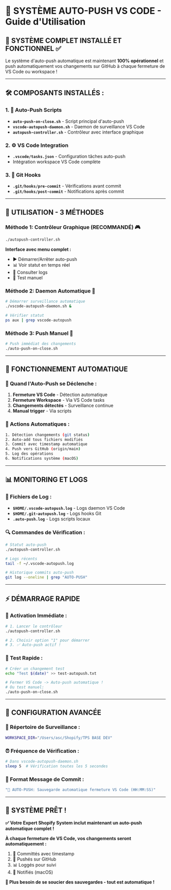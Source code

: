 # 🚀 SYSTÈME AUTO-PUSH VS CODE - Guide d'Utilisation

## 🎯 **SYSTÈME COMPLET INSTALLÉ ET FONCTIONNEL** ✅

Le système d'auto-push automatique est maintenant **100% opérationnel** et push automatiquement vos changements sur GitHub à chaque fermeture de VS Code ou workspace !

---

## 🛠️ **COMPOSANTS INSTALLÉS :**

### **1. 📁 Auto-Push Scripts**
- **`auto-push-on-close.sh`** - Script principal d'auto-push
- **`vscode-autopush-daemon.sh`** - Daemon de surveillance VS Code
- **`autopush-controller.sh`** - Contrôleur avec interface graphique

### **2. ⚙️ VS Code Integration**
- **`.vscode/tasks.json`** - Configuration tâches auto-push
- Intégration workspace VS Code complète

### **3. 🎣 Git Hooks**
- **`.git/hooks/pre-commit`** - Vérifications avant commit
- **`.git/hooks/post-commit`** - Notifications après commit

---

## 🚀 **UTILISATION - 3 MÉTHODES**

### **Méthode 1: Contrôleur Graphique (RECOMMANDÉ)** 🎮

```bash
./autopush-controller.sh
```

**Interface avec menu complet :**
- ▶️ Démarrer/Arrêter auto-push
- 📊 Voir statut en temps réel
- 📜 Consulter logs
- 🧪 Test manuel

### **Méthode 2: Daemon Automatique** 🤖

```bash
# Démarrer surveillance automatique
./vscode-autopush-daemon.sh &

# Vérifier statut
ps aux | grep vscode-autopush
```

### **Méthode 3: Push Manuel** 🔧

```bash
# Push immédiat des changements
./auto-push-on-close.sh
```

---

## 🎯 **FONCTIONNEMENT AUTOMATIQUE**

### **🔄 Quand l'Auto-Push se Déclenche :**

1. **Fermeture VS Code** - Détection automatique
2. **Fermeture Workspace** - Via VS Code tasks
3. **Changements détectés** - Surveillance continue
4. **Manual trigger** - Via scripts

### **📝 Actions Automatiques :**

```bash
1. Détection changements (git status)
2. Auto-add tous fichiers modifiés
3. Commit avec timestamp automatique
4. Push vers GitHub (origin/main)
5. Log des opérations
6. Notifications système (macOS)
```

---

## 📊 **MONITORING ET LOGS**

### **📜 Fichiers de Log :**
- **`$HOME/.vscode-autopush.log`** - Logs daemon VS Code
- **`$HOME/.git-autopush.log`** - Logs hooks Git
- **`.auto-push.log`** - Logs scripts locaux

### **🔍 Commandes de Vérification :**

```bash
# Statut auto-push
./autopush-controller.sh

# Logs récents
tail -f ~/.vscode-autopush.log

# Historique commits auto-push
git log --oneline | grep "AUTO-PUSH"
```

---

## ⚡ **DÉMARRAGE RAPIDE**

### **🚀 Activation Immédiate :**

```bash
# 1. Lancer le contrôleur
./autopush-controller.sh

# 2. Choisir option "1" pour démarrer
# 3. ✅ Auto-push actif !
```

### **🧪 Test Rapide :**

```bash
# Créer un changement test
echo "Test $(date)" >> test-autopush.txt

# Fermer VS Code -> Auto-push automatique !
# Ou test manuel:
./auto-push-on-close.sh
```

---

## 🔧 **CONFIGURATION AVANCÉE**

### **📂 Répertoire de Surveillance :**
```bash
WORKSPACE_DIR="/Users/asc/Shopify/TPS BASE DEV"
```

### **⏰ Fréquence de Vérification :**
```bash
# Dans vscode-autopush-daemon.sh
sleep 5  # Vérification toutes les 5 secondes
```

### **📝 Format Message de Commit :**
```bash
"🚀 AUTO-PUSH: Sauvegarde automatique fermeture VS Code (HH:MM:SS)"
```

---

## 🎉 **SYSTÈME PRÊT !**

**✅ Votre Expert Shopify System inclut maintenant un auto-push automatique complet !**

**À chaque fermeture de VS Code, vos changements seront automatiquement :**
1. 📝 Committés avec timestamp
2. 🚀 Pushés sur GitHub
3. 📊 Loggés pour suivi
4. 🔔 Notifiés (macOS)

**🎯 Plus besoin de se soucier des sauvegardes - tout est automatique !**

